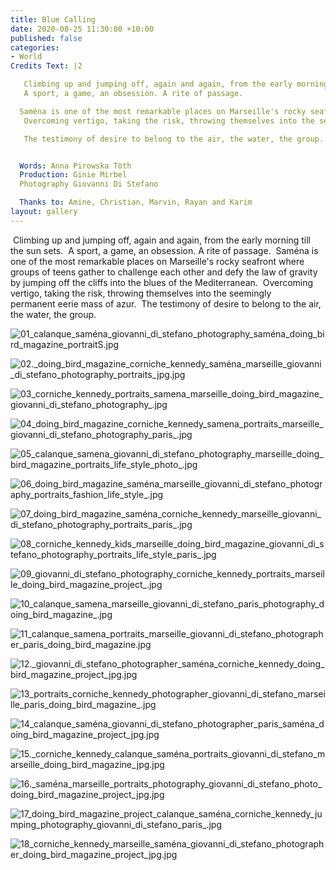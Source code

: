 ```yaml
---
title: Blue Calling
date: 2020-08-25 11:30:00 +10:00
published: false
categories:
- World
Credits Text: |2

   Climbing up and jumping off, again and again, from the early morning till the sun sets.
   A sport, a game, an obsession. A rite of passage. 

  Saména is one of the most remarkable places on Marseille's rocky seafront where groups of teens gather to challenge each other and defy the law of gravity by jumping off the cliffs into the blues of the Mediterranean.
   Overcoming vertigo, taking the risk, throwing themselves into the seemingly permanent eerie mass of azur.

   The testimony of desire to belong to the air, the water, the group.


  Words: Anna Pirowska Tòth
  Production: Ginie Mirbel
  Photography Giovanni Di Stefano

  Thanks to: Amine, Christian, Marvin, Rayan and Karim
layout: gallery
---
```


 Climbing up and jumping off, again and again, from the early morning till the sun sets. 
A sport, a game, an obsession. A rite of passage. 
Saména is one of the most remarkable places on Marseille's rocky seafront where groups of teens gather to challenge each other and defy the law of gravity by jumping off the cliffs into the blues of the Mediterranean. 
Overcoming vertigo, taking the risk, throwing themselves into the seemingly permanent eerie mass of azur. 
The testimony of desire to belong to the air, the water, the group.

![01_calanque_saména_giovanni_di_stefano_photography_saména_doing_bird_magazine_portraitS.jpg](/uploads/01_calanque_same%CC%81na_giovanni_di_stefano_photography_same%CC%81na_doing_bird_magazine_portraitS.jpg)

![02._doing_bird_magazine_corniche_kennedy_saména_marseille_giovanni_di_stefano_photography_portraits_jpg.jpg](/uploads/02._doing_bird_magazine_corniche_kennedy_same%CC%81na_marseille_giovanni_di_stefano_photography_portraits_jpg.jpg)

![03_corniche_kennedy_portraits_samena_marseille_doing_bird_magazine_giovanni_di_stefano_photography_.jpg](/uploads/03_corniche_kennedy_portraits_samena_marseille_doing_bird_magazine_giovanni_di_stefano_photography_.jpg)

![04_doing_bird_magazine_corniche_kennedy_samena_portraits_marseille_giovanni_di_stefano_photography_paris_.jpg](/uploads/04_doing_bird_magazine_corniche_kennedy_samena_portraits_marseille_giovanni_di_stefano_photography_paris_.jpg)

![05_calanque_samena_giovanni_di_stefano_photography_marseille_doing_bird_magazine_portraits_life_style_photo_.jpg](/uploads/05_calanque_samena_giovanni_di_stefano_photography_marseille_doing_bird_magazine_portraits_life_style_photo_.jpg)

![06_doing_bird_magazine_saména_marseille_giovanni_di_stefano_photography_portraits_fashion_life_style_.jpg](/uploads/06_doing_bird_magazine_same%CC%81na_marseille_giovanni_di_stefano_photography_portraits_fashion_life_style_.jpg)

![07_doing_bird_magazine_saména_corniche_kennedy_marseille_giovanni_di_stefano_photography_portraits_paris_.jpg](/uploads/07_doing_bird_magazine_same%CC%81na_corniche_kennedy_marseille_giovanni_di_stefano_photography_portraits_paris_.jpg)

![08_corniche_kennedy_kids_marseille_doing_bird_magazine_giovanni_di_stefano_photography_portraits_life_style_paris_.jpg](/uploads/08_corniche_kennedy_kids_marseille_doing_bird_magazine_giovanni_di_stefano_photography_portraits_life_style_paris_.jpg)

![09_giovanni_di_stefano_photography_corniche_kennedy_portraits_marseille_doing_bird_magazine_project_.jpg](/uploads/09_giovanni_di_stefano_photography_corniche_kennedy_portraits_marseille_doing_bird_magazine_project_.jpg)

![10_calanque_samena_marseille_giovanni_di_stefano_paris_photography_doing_bird_magazine_.jpg](/uploads/10_calanque_samena_marseille_giovanni_di_stefano_paris_photography_doing_bird_magazine_.jpg)

![11_calanque_samena_portraits_marseille_giovanni_di_stefano_photographer_paris_doing_bird_magazine.jpg](/uploads/11_calanque_samena_portraits_marseille_giovanni_di_stefano_photographer_paris_doing_bird_magazine.jpg)

![12._giovanni_di_stefano_photographer_saména_corniche_kennedy_doing_bird_magazine_project_jpg.jpg](/uploads/12._giovanni_di_stefano_photographer_same%CC%81na_corniche_kennedy_doing_bird_magazine_project_jpg.jpg)

![13_portraits_corniche_kennedy_photographer_giovanni_di_stefano_marseille_paris_doing_bird_magazine_.jpg](/uploads/13_portraits_corniche_kennedy_photographer_giovanni_di_stefano_marseille_paris_doing_bird_magazine_.jpg)

![14_calanque_saména_giovanni_di_stefano_photographer_paris_saména_doing_bird_magazine_project_jpg.jpg](/uploads/14_calanque_same%CC%81na_giovanni_di_stefano_photographer_paris_same%CC%81na_doing_bird_magazine_project_jpg.jpg)

![15._corniche_kennedy_calanque_saména_portraits_giovanni_di_stefano_marseille_doing_bird_magazine_jpg.jpg](/uploads/15._corniche_kennedy_calanque_same%CC%81na_portraits_giovanni_di_stefano_marseille_doing_bird_magazine_jpg.jpg)

![16._saména_marseille_portraits_photography_giovanni_di_stefano_photo_doing_bird_magazine_project_jpg.jpg](/uploads/16._same%CC%81na_marseille_portraits_photography_giovanni_di_stefano_photo_doing_bird_magazine_project_jpg.jpg)

![17_doing_bird_magazine_project_calanque_saména_corniche_kennedy_jumping_photography_giovanni_di_stefano_paris_.jpg](/uploads/17_doing_bird_magazine_project_calanque_same%CC%81na_corniche_kennedy_jumping_photography_giovanni_di_stefano_paris_.jpg)

![18_corniche_kennedy_marseille_saména_giovanni_di_stefano_photographer_doing_bird_magazine_project_jpg.jpg](/uploads/18_corniche_kennedy_marseille_same%CC%81na_giovanni_di_stefano_photographer_doing_bird_magazine_project_jpg.jpg)

